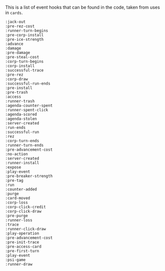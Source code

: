 This is a list of event hooks that can be found in the code, taken from uses in `cards`.

    :jack-out
    :pre-rez-cost
    :runner-turn-begins
    :pre-corp-install
    :pre-ice-strength
    :advance
    :damage
    :pre-damage
    :pre-steal-cost
    :corp-turn-begins
    :corp-install
    :successful-trace
    :pre-rez
    :corp-draw
    :successful-run-ends
    :pre-install
    :pre-trash
    :access
    :runner-trash
    :agenda-counter-spent
    :runner-spent-click
    :agenda-scored
    :agenda-stolen
    :server-created
    :run-ends
    :successful-run
    :rez
    :corp-turn-ends
    :runner-turn-ends
    :pre-advancement-cost
    :no-action
    :server-created
    :runner-install
    :expose
    :play-event
    :pre-breaker-strength
    :pre-tag
    :run
    :counter-added
    :purge
    :card-moved
    :corp-loss
    :corp-click-credit
    :corp-click-draw
    :pre-purge
    :runner-loss
    :trace
    :runner-click-draw
    :play-operation
    :pre-advancement-cost
    :pre-init-trace
    :pre-access-card
    :pre-first-turn
    :play-event
    :psi-game
    :runner-draw